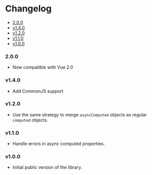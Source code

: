 <!-- START doctoc generated TOC please keep comment here to allow auto update -->
<!-- DON'T EDIT THIS SECTION, INSTEAD RE-RUN doctoc TO UPDATE -->
# Changelog

- [2.0.0](#200)
- [v1.4.0](#v140)
- [v1.2.0](#v120)
- [v1.1.0](#v110)
- [v1.0.0](#v100)

<!-- END doctoc generated TOC please keep comment here to allow auto update -->

### 2.0.0
  * Now compatible with Vue 2.0

### v1.4.0
  * Add CommonJS support

### v1.2.0
  * Use the same strategy to merge `asyncComputed` objects as regular `computed` objects.

### v1.1.0

  * Handle errors in async computed properties.

### v1.0.0

 * Initial public version of the library.
